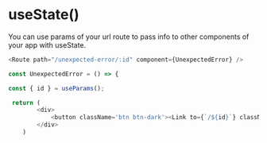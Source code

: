 # useState\(\)

You can use params of your url route to pass info to other components of your app with useState.



```javascript
<Route path="/unexpected-error/:id" component={UnexpectedError} />

const UnexpectedError = () => {

const { id } = useParams();

 return (
        <div>
            <button className='btn btn-dark'><Link to={`/${id}`} className='search-link'> Return </Link> </button>
        </div>
    )
```

